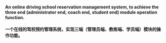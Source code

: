 #### An online driving school reservation management system, to achieve the three end (administrator end, coach end, student end) module operation function.

#### 一个在线的驾校预约管理系统，实现三端（管理员端、教练端、学员端）模块的操作功能。